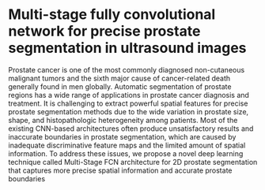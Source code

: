 # Multi-stage fully convolutional network for precise prostate segmentation in ultrasound images
Prostate cancer is one of the most commonly diagnosed non-cutaneous malignant tumors and the sixth major cause of cancer-related death generally found in men globally. Automatic segmentation of prostate regions has a wide range of applications in prostate cancer diagnosis and treatment. It is challenging to extract powerful spatial features for precise prostate segmentation methods due to the wide variation in prostate size, shape, and histopathologic heterogeneity among patients. Most of the existing CNN-based architectures often produce unsatisfactory results and inaccurate boundaries in prostate segmentation, which are caused by inadequate discriminative feature maps and the limited amount of spatial information. To address these issues, we propose a novel deep learning technique called Multi-Stage FCN architecture for 2D prostate segmentation that captures more precise spatial information and accurate prostate boundaries
